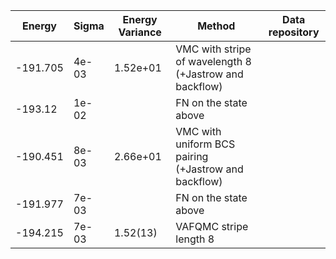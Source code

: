 |       Energy          |  Sigma          | Energy Variance  |  Method                                                          | Data repository                |
| ----------------------| ----------------| -----------------|------------------------------------------------------------------|------------------------------- |
|     -191.705          |   4e-03         |    1.52e+01      |  VMC with stripe of wavelength 8  (+Jastrow and backflow)        |                                |
|     -193.12           |   1e-02         |                  |  FN on the state above                                           |                                |
|     -190.451          |   8e-03         |    2.66e+01      |  VMC with uniform BCS pairing (+Jastrow and backflow)            |                                |
|     -191.977          |   7e-03         |                  |  FN on the state above                                           |                                |
|    -194.215    |     7e-03    |  1.52(13)  | VAFQMC  stripe length 8

